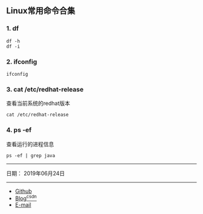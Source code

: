 ## Linux常用命令合集

### 1. df

```shell
df -h
df -i
```

### 2. ifconfig

```shell
ifconfig
```

### 3. cat /etc/redhat-release

查看当前系统的redhat版本
```shell
cat /etc/redhat-release
```

### 4. ps -ef

查看运行的进程信息
```shell
ps -ef | grep java
```

-----

日期： 2019年06月24日

-----

- [Github](https://github.com/qwhai)
- [Blog<sup>csdn</sup>](https://qwhai.blog.csdn.net)
- [E-mail](return_zero0@163.com)
